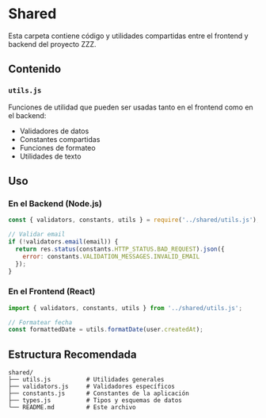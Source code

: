 # Shared

Esta carpeta contiene código y utilidades compartidas entre el frontend y backend del proyecto ZZZ.

## Contenido

### `utils.js`
Funciones de utilidad que pueden ser usadas tanto en el frontend como en el backend:
- Validadores de datos
- Constantes compartidas
- Funciones de formateo
- Utilidades de texto

## Uso

### En el Backend (Node.js)
```javascript
const { validators, constants, utils } = require('../shared/utils.js');

// Validar email
if (!validators.email(email)) {
  return res.status(constants.HTTP_STATUS.BAD_REQUEST).json({
    error: constants.VALIDATION_MESSAGES.INVALID_EMAIL
  });
}
```

### En el Frontend (React)
```javascript
import { validators, constants, utils } from '../shared/utils.js';

// Formatear fecha
const formattedDate = utils.formatDate(user.createdAt);
```

## Estructura Recomendada

```
shared/
├── utils.js          # Utilidades generales
├── validators.js     # Validadores específicos
├── constants.js      # Constantes de la aplicación
├── types.js          # Tipos y esquemas de datos
└── README.md         # Este archivo
```
